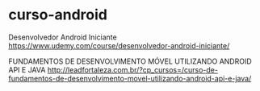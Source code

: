 # curso-android

Desenvolvedor Android Iniciante
https://www.udemy.com/course/desenvolvedor-android-iniciante/

FUNDAMENTOS DE DESENVOLVIMENTO MÓVEL UTILIZANDO ANDROID API E JAVA
http://leadfortaleza.com.br/?cp_cursos=/curso-de-fundamentos-de-desenvolvimento-movel-utilizando-android-api-e-java/

